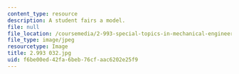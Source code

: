 ```yaml
---
content_type: resource
description: A student fairs a model.
file: null
file_location: /coursemedia/2-993-special-topics-in-mechanical-engineering-the-art-and-science-of-boat-design-january-iap-2007/f6be00ed42fa6beb76cfaac6202e25f9_2993032.jpg
file_type: image/jpeg
resourcetype: Image
title: 2.993 032.jpg
uid: f6be00ed-42fa-6beb-76cf-aac6202e25f9
---
```

